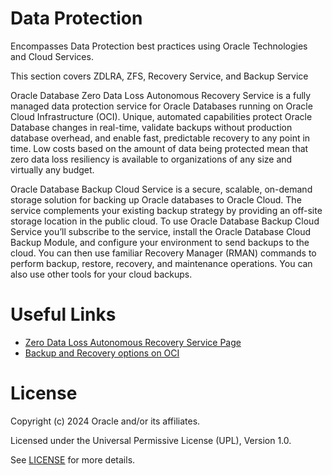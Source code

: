 # Data Protection

Encompasses Data Protection best practices using Oracle Technologies and Cloud Services.

This section covers ZDLRA, ZFS, Recovery Service, and Backup Service

Oracle Database Zero Data Loss Autonomous Recovery Service is a fully managed data protection service for Oracle Databases running on Oracle Cloud Infrastructure (OCI). Unique, automated capabilities protect Oracle Database changes in real-time, validate backups without production database overhead, and enable fast, predictable recovery to any point in time. Low costs based on the amount of data being protected mean that zero data loss resiliency is available to organizations of any size and virtually any budget.

Oracle Database Backup Cloud Service is a secure, scalable, on-demand storage solution for backing up Oracle databases to Oracle Cloud. The service complements your existing backup strategy by providing an off-site storage location in the public cloud.
To use Oracle Database Backup Cloud Service you’ll subscribe to the service, install the Oracle Database Cloud Backup Module, and configure your environment to send backups to the cloud. You can then use familiar Recovery Manager (RMAN) commands to perform backup, restore, recovery, and maintenance operations. You can also use other tools for your cloud backups.

# Useful Links

- [Zero Data Loss Autonomous Recovery Service Page](https://www.oracle.com/database/zero-data-loss-autonomous-recovery-service/#rc30p4)
- [Backup and Recovery options on OCI](https://www.oracle.com/uk/cloud/backup-and-disaster-recovery/)

# License

Copyright (c) 2024 Oracle and/or its affiliates.

Licensed under the Universal Permissive License (UPL), Version 1.0.

See [LICENSE](https://github.com/oracle-devrel/technology-engineering/blob/main/LICENSE) for more details.
